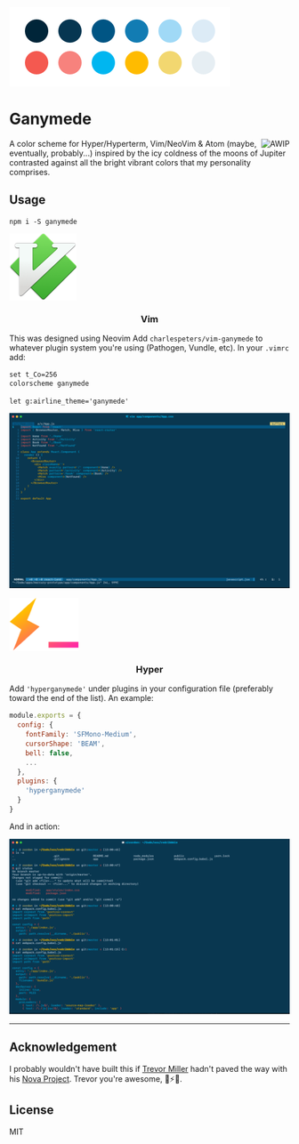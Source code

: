 ![Color Palette for Ganymede](assets/ganymede-palette.png)

# Ganymede

<a href="https://github.com/charlespeters/VVWIP">
  <img src="https://unpkg.com/vvwip/AWIP.svg" alt="AWIP" align='right' />
</a>

A color scheme for Hyper/Hyperterm, Vim/NeoVim & Atom (maybe, eventually, probably...) inspired by the icy coldness of the moons of Jupiter contrasted against all the bright vibrant colors that my personality comprises.


## Usage

```
npm i -S ganymede
```

<img align='center' alt='Vim Icon' src='assets/vim.png' />
<h3 align='center'>Vim</h3>

This was designed using Neovim Add `charlespeters/vim-ganymede` to whatever plugin system you're using (Pathogen, Vundle, etc). In your `.vimrc` add:

```vim
set t_Co=256
colorscheme ganymede

let g:airline_theme='ganymede'
```

![Screenshot of Vim using Ganymede](assets/screenshot-vim.png)

<img align='center' alt='Hyper Icon' src='assets/hyper.png' />
<h3 align='center' >Hyper</h3>

Add `'hyperganymede'` under plugins in your configuration file (preferably toward the end of the list). An example:

```js
module.exports = {
  config: {
    fontFamily: 'SFMono-Medium',
    cursorShape: 'BEAM',
    bell: false,
    ...
  },
  plugins: {
    'hyperganymede'
  }
}
```

And in action:

![Screenshot of Hyper using Ganymede](assets/screenshot-hyper.png)

---

## Acknowledgement

I probably wouldn't have built this if [Trevor Miller](https://twitter.com/trevordmiller) hadn't paved the way with his [Nova Project](http://www.trevordmiller.com/nova/). Trevor you're awesome, 🍻⚡️🎉.

## License

MIT
